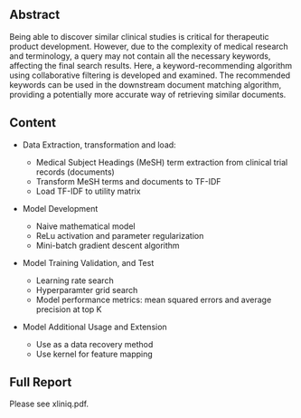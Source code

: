 ## Abstract
Being able to discover similar clinical studies is critical for therapeutic product development. However, due to the complexity of medical research and terminology, a query may not contain all the necessary keywords, affecting the final search results. Here, a keyword-recommending algorithm using collaborative filtering is developed and examined. The recommended keywords can be used in the downstream document matching algorithm, providing a potentially more accurate way of retrieving similar documents.

## Content
- Data Extraction, transformation and load: 
    - Medical Subject Headings (MeSH) term extraction from clinical trial records (documents)
    - Transform MeSH terms and documents to TF-IDF
    - Load TF-IDF to utility matrix

- Model Development
    - Naive mathematical model
    - ReLu activation and parameter regularization
    - Mini-batch gradient descent algorithm
    
- Model Training Validation, and Test
    - Learning rate search
    - Hyperparamter grid search
    - Model performance metrics: mean squared errors and average precision at top K

- Model Additional Usage and Extension
    - Use as a data recovery method
    - Use kernel for feature mapping

## Full Report
Please see xliniq.pdf.